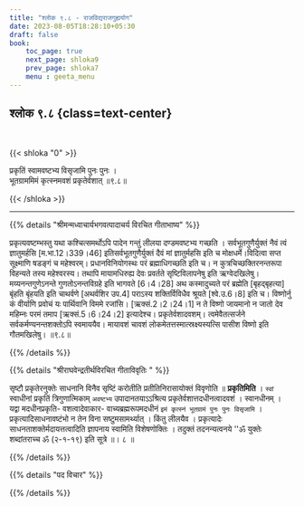 ```yaml
---
title: "श्लोक ९.८ - राजविद्यराजगुह्ययोग"
date: 2023-08-05T18:28:10+05:30
draft: false
book:
    toc_page: true
    next_page: shloka9
    prev_page: shloka7
    menu : geeta_menu
---
```




## श्लोक ९.८ {class=text-center}

<br/>

{{< shloka  "0"  >}}

प्रकृतिं स्वामवष्टभ्य विसृजामि पुनः पुनः ।    
भूतग्राममिमं कृत्स्नमवशं प्रकृतेर्वशात् ॥९.८॥

{{< /shloka >}}

---


{{% details "श्रीमन्मध्वाचार्यभगवत्पादाचर्य विरचित  गीताभाष्य" %}}

प्रकृत्यवष्टम्भस्तु यथा कश्चित्समर्थोऽपि पादेन गन्तुं लीलया 
दण्डमवष्टभ्य गच्छति । 
सर्वभूतगुणैर्युक्तं नैवं त्वं ज्ञातुमर्हसि [म.भा.12।339।46] 
इतिसर्वभूतगुणैर्युक्तं दैवं मां ज्ञातुर्महसि इति च मोक्षधर्मे।विदित्वा 
सप्त सूक्ष्माणि षडङ्गं च महेश्वरम्। 
प्रधानविनियोगस्थः परं ब्रह्माधिगच्छति इति च।
न कुत्रचिच्छक्तिरनन्तरूपा विहन्यते तस्य महेश्वरस्य। तथापि मायामधिरुह्य देवः 
प्रवर्तते सृष्टिविलापनेषु इति ऋग्वेदखिलेषु।मय्यनन्तगुणेऽनन्ते गुणतोऽनन्तविग्रहे 
इति भागवते [6।4।28] अथ कस्मादुच्यते परं ब्रह्मेति [बृहद्बृहत्या] बृंहति 
बृंहयति इति चाथर्वणे [अथर्वशिर उप.4] पराऽस्य शक्तिर्विविधैव 
श्रूयते [श्वे.उ.6।8] इति च। विष्णोर्नु कं वीर्याणि प्रवोचं यः पार्थिवानि 
विममे रजांसि। [ऋक्सं.2।2।24।1] न ते विष्णो जायमानो न जातो देव 
महिम्नः परमं तमाप [ऋक्सं.5।6।24।2] इत्यादेश्च। प्रकृतेर्वशादवशम्।
त्वमेवैतत्सर्जने सर्वकर्मण्यनन्तशक्तोऽपि स्वमाययैव। मायावशं चावशं 
लोकमेतत्तस्मात्स्रक्ष्यस्यत्सि पासीश विष्णो इति गौतमखिलेषु।  ॥९.८॥

{{% /details %}}



{{% details "श्रीराघवेन्द्रतीर्थविरचित गीताविवृतिः " %}}

सृष्टौ प्रकृतेरनुक्तेः साधनानि विनैव सृष्टिं करोतीति
प्रतीतिनिरासायोक्तं विवृणोति ॥ **प्रकृतिमिति** । 
`स्वां` स्वाधीनां प्रकृतिं त्रिगुणात्मिकाम् `अवष्टभ्य`  उपादानतयाऽऽश्रित्य 
प्रकृतेर्वशात्तदधीनत्वादवशं । स्वानधीनम्‌ ।   
यद्वा मदधीनप्रकृति- वशत्वादेवाकार- वाच्यब्रह्मरूपमदधीनं
`इमं कृत्स्नं भूतग्रामं पुनः पुनः विसृजामि` । प्रकृत्यादिसाधनावष्टंभो
न तेन विना सष्टुमसामर्थ्यात्‌ । किंतु लीलयैव । प्रकृत्यादेः
साधनताशक्तेर्मदायत्तत्वादिति ज्ञापनाय स्वामिति विशेषणोक्तिः ।
तदुक्तं तदनन्यत्वनये ''ॐ युक्तेः शब्दांतराच्च ॐ (२-१-१९)
इति सूत्रे ॥। ८ ॥

{{% /details %}}



{{% details "पद विचार" %}}


{{% /details %}}
